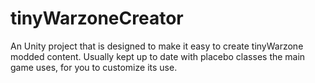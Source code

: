 # tinyWarzoneCreator
An Unity project that is designed to make it easy to create tinyWarzone modded content. Usually kept up to date with placebo classes the main game uses, for you to customize its use.
